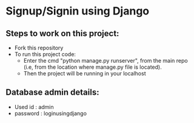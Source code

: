 # Signup/Signin using Django
## Steps to work on this project:
- Fork this repository
- To run this project code:
  - Enter the cmd "python manage.py runserver", from the main repo (i.e, from the location where manage.py file is located).
  - Then the project will be running in your localhost
## Database admin details:
  - Used id : admin
  - password : loginusingdjango
